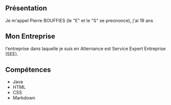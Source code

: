 ## Présentation

Je m'appel Pierre BOUFFIES (le "E" et le "S" se preononce), j'ai 19 ans

## Mon Entreprise

l'entreprise dans laquelle je suis en Alternance est Service Expert Entreprise (SEE).

## Compétences
- Java
- HTML
- CSS
- Markdown
